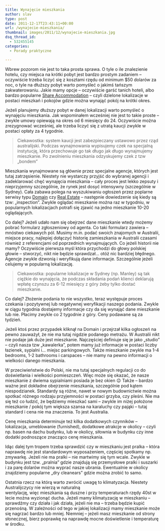```yaml
---
title: Wynajęcie mieszkania
author: slav
type: post
date: 2011-12-17T23:43:11+00:00
url: /wynajecie-mieszkania/
thumbnail: images/2011/12/wynajecie-mieszkania.jpg
dsq_thread_id:
  - 532455145
categories:
  - Porady praktyczne

---
```

Wbrew pozorom nie jest to taka prosta sprawa. O tyle o ile znalezienie hotelu, czy miejsca na krótki pobyt jest bardzo prostym zadaniem &#8211; oczywiście trzeba liczyć się z kosztami rzędu od minimum $50 dolarów za noc, o tyle na dłuższy pobyt warto pomyśleć o jakimś tańszym zakwaterowaniu. Jakie mamy opcje &#8211; oczywiście garść tanich hoteli, albo bardzo popularne [Share Accommodation](http://goo.gl/tQdHk) &#8211; czyli dzielone lokalizacje w postaci mieszkań i pokojów gdzie można wynająć pokój na krótki okres.

<!--more-->

Jeżeli planujemy dłuższy pobyt w danej lokalizacji warto pomyśleć o wynajęciu mieszkania. Jak wspominałem wcześniej nie jest to takie proste &#8211; zwykle umowy opiewają na okres od 6 miesięcy do 24. Oczywiście można zrezygnować wcześniej, ale trzeba liczyć się z utratą kaucji zwykle w postaci opłaty za 4 tygodnie.

> Ciekawostka: system kaucji jest zabezpieczany ustawowo przez rząd australijski. Podczas wynajmowania wypisujemy czek na specjalną instytucję, która przechowuje go tak długo jak długo wynajmujemy mieszkanie. Po zwolnieniu mieszkania odzyskujemy czek z tzw &#8222;bondem&#8221;

Mieszkania wynajmowane są głównie przez specjalne agencje, których jest tutaj zatrzęsienie. Niestety nie wystarczy przyjść do wybranej agencji i zadeklarować chęć wynajęcia mieszkania &#8211; cały proces jest lekko zepsuty i nieprzyjemny szczególnie, że rynek jest dosyć intensywny (szczególnie w Sydney). Cała zabawa polega na wyszukiwaniu ogłoszeń przez poplarne serwisy typu [Domain](http://www.domain.com.au/) czy [Real Estate](http://www.realestate.com.au/) &#8211; następnie dowiedzenie się kiedy są tzw: &#8222;inspection&#8221;. Zwykle oglądać mieszkanie można raz w tygodniu, w popularnych lokalizacjach potrafi się zjawić na jedno mieszkanie 10-20 oglądających.

Co dalej? Jeżeli udało nam się obejrzeć dane mieszkanie wtedy możemy pobrać formularz zgłoszeniowy od agenta. Co taki formularz zawiera &#8211; mnóstwo ciekawych pól. Musimy m.in. podać swoich znajomych w Australii, miejsce pracy, najlepiej dołączyć historię zamieszkania w Australii czasami również z referencjami od poprzednich wynajmujących. Co jeżeli historii nie mamy? Oczywiście pierwsza myśl która przychodzi do głowy polskiej głowie &#8211; stworzyć, nikt nie będzie sprawdzał&#8230; otóż nic bardziej błędnego. Agencje zwykle dzwonią i weryfikują dane informacje. Szczególnie jeżeli celujemy w popularną lokalizację.

> Ciekawostka: popularne lokalizacje w Sydney (np. Manley) są tak ciężkie do wynajęcia, że podczas składania podań klienci deklarują wpłatę czynszu za 6-12 miesięcy z góry żeby tylko dostać mieszkanie.

Co dalej? Złożenie podania to nie wszystko, teraz występuje proces czekania i pozytywnej lub negatywnej weryfikacji naszego podania. Zwykle w ciągu tygodnia dostajemy informacje czy da się wynająć dane mieszkanie lub nie. Płacimy zwykle co 2 tygodnie z góry. Ceny podawane są za tydzień.

Jeżeli ktoś przez przypadek kliknął na Domain i przejrzał kilka ogłoszeń na pewno zauważył, że nie ma tutaj nigdzie podanego metrażu. W Australii nikt nie podaje jak duże jest mieszkanie. Najczęściej definiuje się je jako &#8222;studio&#8221; &#8211; czyli nasza tzw &#8222;kawalerka&#8221;, potem mamy już informacje w postaci liczby łazienek, sypialni i&#8230; miejsc parkingowych. Także mieszkanie zwykle ma 1-4 bedrooms, 1-2 bathrooms i carspaces &#8211; nie mamy na pewno informacji o wielkości danego mieszkania.

W przeciwieństwie do Polski, nie ma tutaj specjalnych regulacji co do doświetlania i wielkości pomieszczeń. Więc może się okazać, że nasze mieszkanie z dwiema sypialniami posiada je bez okien 😉 Także &#8211; bardzo ważne jest dokładne obejrzenie mieszkania, szczególnie pod kątem niespodzianek. Standardy są różne, nawet w nowym budownictwie można spotkać różnego rodzaju przyjemności w postaci grzyba, czy pleśni. Nie ma się też co łudzić, że będziemy mieszkać sami &#8211; zwykle im niżej położone mieszkanie / pokój tym większa szansa na karaluchy czy pająki &#8211; tutaj standard i cena nie ma znaczenia. To jest Australia.

Cenę mieszkania determinuje też kilka dodatkowych czynników &#8211; lokalizacja, umeblowanie (furnished), dodatkowe atrakcje w okolicy &#8211; czyli np. basen na dachu budynku, lub w okolicy, siłownia w budynku czy inne dodatki podnoszące znacząco cenę mieszkania.

Idąc dalej tym tropem trzeba sprawdzić czy w mieszkaniu jest pralka &#8211; która naprawdę nie jest standardowym wyposażeniem, częściej spotkamy np. zmywarkę. Jeżeli nie ma pralki &#8211; nie martwimy się tym wcale. Zwykle w budynku jest tzw. &#8222;pralnia&#8221; gdzie znajdują się przemysłowe pralki i suszarki i za parę dolarów można wyprać nasze ubrania. Ewentualnie w okolicy znajdziemy popularne &#8222;dry cleanears&#8221; gdzie można zrobić to samo.

Ostatnia rzecz na którą warto zwrócić uwagę to klimatyzacja. Niestety Australijczycy nie wierzą w naturalną  
wentylację, więc mieszkania są duszne i przy temperaturach rzędy 40st w lecie można wyzionąć ducha. Jeżeli mamy klimatyzację w mieszkaniu &#8211; sprawdźmy czy działa i jak działa, jeżeli nie ma &#8211; trzeba będzie kupić przenośną. W zależności od tego w jakiej lokalizacji mamy mieszkanie może się nagrzać bardzo lub mniej. Niemniej &#8211; jeżeli masz mieszkanie od strony słonecznej, bierz poprawkę na naprawdę mocne doświetlenie i temperaturę w środku.